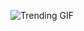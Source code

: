 ![Trending GIF](https://media3.giphy.com/media/v1.Y2lkPThiYjIxNzcyYTV3ZHJ3MWhnN3o0ZjMxem4wa3dxaHJ1bzg4czN2bGU2b2c5dTI1cCZlcD12MV9naWZzX3NlYXJjaCZjdD1n/MT5UUV1d4CXE2A37Dg/giphy.gif)
